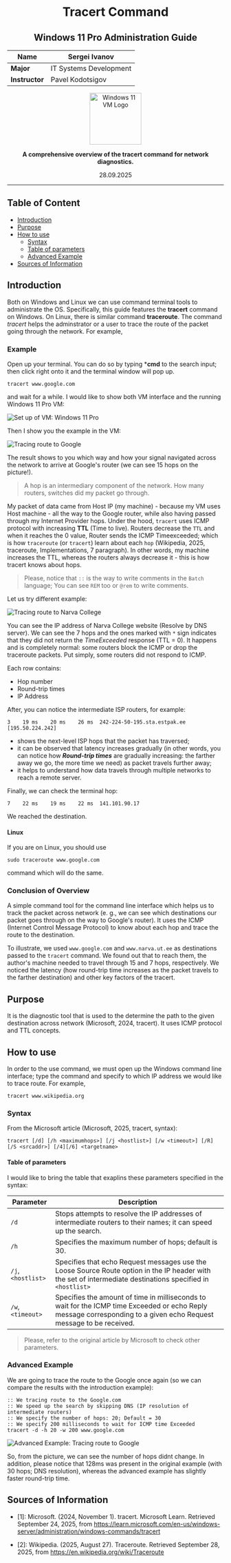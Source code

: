 <div align="center">

# Tracert Command  
## Windows 11 Pro Administration Guide

<div>

| **Name**      | Sergei Ivanov          |
|---------------|------------------------|
| **Major**     | IT Systems Development |
| **Instructor**| Pavel Kodotsigov       |
<div align="center">

<img src="https://github.com/derweisskrag/Academic-Chronicle/blob/main/windows_administration/windows_11_pro/windows_11_vm_logo.png?raw=true" alt="Windows 11 VM Logo" width="120"/>

</div>

</div>

**A comprehensive overview of the tracert command for network diagnostics.**

28.09.2025
</div>

---


## Table of Content

- [Introduction](#introduction)
- [Purpose](#purpose)
- [How to use](#how-to-use)
    - [Syntax](#syntax)
    - [Table of parameters](#table-of-parameters)
    - [Advanced Example](#advanced-example)
- [Sources of Information](#sources-of-information)

## Introduction

Both on Windows and Linux we can use command terminal tools to administrate the OS. Specifically, this guide features the **tracert** command on Windows. 
On Linux, there is similar command **traceroute**. The command *tracert* helps the adminstrator or a user to trace the route of the packet going through
the network. For example,


### Example

Open up your terminal. You can do so by typing ***cmd** to the search input; then click right onto it and the terminal window will pop up.

```
tracert www.google.com
```

and wait for a while. I would like to show both VM interface and the running Windows 11 Pro VM:

![Set up of VM: Windows 11 Pro](https://github.com/derweisskrag/Academic-Chronicle/blob/main/windows_administration/windows_11_pro/winows_11_pro_vm_setup.png?raw=true)

Then I show you the example in the VM:

![Tracing route to Google](https://github.com/derweisskrag/Academic-Chronicle/blob/main/windows_administration/windows_11_pro/tracing_route_to_google.png?raw=true)

The result shows to you which way and how your signal navigated across the network to arrive at Google's router (we can see 15 hops on the picture!).

> A hop is an intermediary component of the network. How many routers, switches did my packet go through.

My packet of data came from Host IP (my machine) - because my VM uses Host machine - all the way to the Google router, while also having passed through my Internet Provider hops. Under the hood, `tracert` uses ICMP protocol with increasing **TTL** (Time to live). Routers decrease the `TTL` and when it reaches the 0 value, Router sends the ICMP Timeexceeded; which is how `traceroute` (or `tracert`) learn about each `hop` (Wikipedia, 2025, traceroute, Implementations, 7 paragraph). In other words, my machine increases the TTL, whereas the routers always decrease it - this is how tracert knows about hops. 

> Please, notice that `::` is the way to write comments in the `Batch` language; You can see `REM` too or `@rem` to write comments.

Let us try different example:

![Tracing route to Narva College](https://github.com/derweisskrag/Academic-Chronicle/blob/main/windows_administration/windows_11_pro/tracing_route_to_narva_college.png?raw=true)

You can see the IP address of Narva College website (Resolve by DNS server). We can see the 7 hops and the ones marked with `*` sign indicates that they did not return the *TimeExceeded* response (TTL = 0). It happens and is completely normal: some routers block the ICMP or drop the traceroute packets. Put simply, some routers did not respond to ICMP.

Each row contains:

- Hop number
- Round-trip times
- IP Address 

After, you can notice the intermediate ISP routers, for example:

```
3    19 ms    20 ms    26 ms  242-224-50-195.sta.estpak.ee [195.50.224.242]
```

- shows the next-level ISP hops that the packet has traversed;
- it can be observed that latency increases gradually (in other words, you can notice how ***Round-trip times*** are gradually increasing: the farther away we go, the more time we need) as packet travels further away;
- it helps to understand how data travels through multiple networks to reach a remote server.

Finally, we can check the terminal hop:

```
7    22 ms    19 ms    22 ms  141.101.90.17
```

We reached the destination.


#### Linux

If you are on Linux, you should use 

```
sudo traceroute www.google.com
```

command which will do the same.


### Conclusion of Overview

A simple command tool for the command line interface which helps us to track the packet across network (e. g., we can see which destinations our packet goes through on the way to Google's router). It uses the ICMP (Internet Control Message Protocol) to know about each hop and trace the route to the destination. 

To illustrate, we used `www.google.com` and `www.narva.ut.ee` as destinations passed to the `tracert` command. We found out that to reach them, the author's machine needed to travel through 15 and 7 hops, respectively. We noticed the latency (how round-trip time increases as the packet travels to the farther destination) and other key factors of the tracert.


## Purpose

It is the diagnostic tool that is used to the determine the path to the given destination across network (Microsoft, 2024, tracert). It uses ICMP protocol and TTL concepts.

## How to use

In order to the use command, we must open up the Windows command line interface; type the command and specify to which IP address we would like to trace route. For example,

```
tracert www.wikipedia.org
```

### Syntax

From the Microsoft article (Microsoft, 2025, tracert, syntax):

```
tracert [/d] [/h <maximumhops>] [/j <hostlist>] [/w <timeout>] [/R] [/S <srcaddr>] [/4][/6] <targetname>
```

#### Table of parameters

I would like to bring the table that exaplins these parameters specified in the syntax:

| Parameter | Description |
|-----------|-------------|
| `/d`      | Stops attempts to resolve the IP addresses of intermediate routers to their names; it can speed up the search.             |
| `/h`      | Specifies the maximum number of hops; default is 30. |
| `/j`, `<hostlist>` | Specifies that echo Request messages use the Loose Source Route option in the IP header with the set of intermediate destinations specified in `<hostlist>` |
| `/w`, `<timeout>` | Specifies the amount of time in milliseconds to wait for the ICMP time Exceeded or echo Reply message corresponding to a given echo Request message to be received. |

> Please, refer to the original article by Microsoft to check other parameters.


### Advanced Example

We are going to trace the route to the Google once again (so we can compare the results with the introduction example):

```
:: We tracing route to the Google.com
:: We speed up the search by skipping DNS (IP resolution of intermediate routers)
:: We specify the number of hops: 20; Default = 30
:: We specify 200 milliseconds to wait for ICMP time Exceeded
tracert -d -h 20 -w 200 www.google.com
```

![Advanced Example: Tracing route to Google](https://github.com/derweisskrag/Academic-Chronicle/blob/main/windows_administration/windows_11_pro/advanced_example_tracing_route_to_google.png?raw=true)

So, from the picture, we can see the number of hops didnt change. In addition, please notice that 128ms was present in the original example (with 30 hops; DNS resolution), whereas the advanced example has slightly faster round-trip time.

## Sources of Information

- [1]: Microsoft. (2024, November 1). tracert. Microsoft Learn. Retrieved September 24, 2025, from https://learn.microsoft.com/en-us/windows-server/administration/windows-commands/tracert

- [2]: Wikipedia. (2025, August 27). Traceroute. Retrieved September 28, 2025, from https://en.wikipedia.org/wiki/Traceroute

